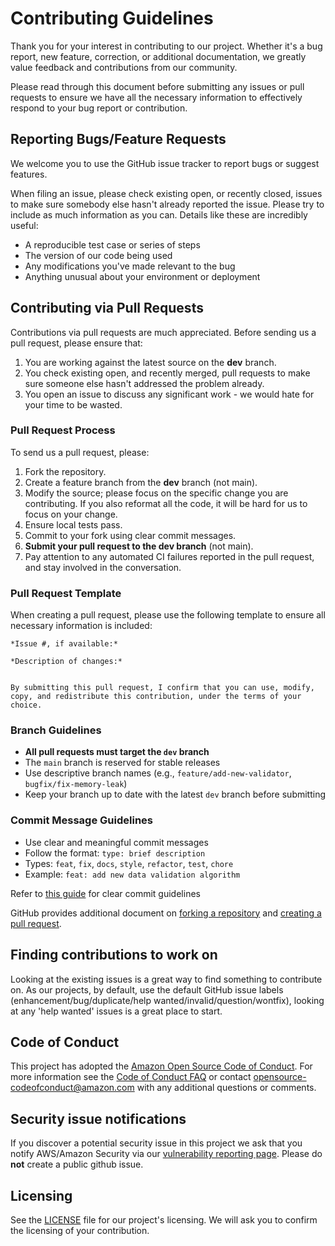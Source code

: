 # Contributing Guidelines

Thank you for your interest in contributing to our project. Whether it's a bug report, new feature, correction, or additional
documentation, we greatly value feedback and contributions from our community.

Please read through this document before submitting any issues or pull requests to ensure we have all the necessary
information to effectively respond to your bug report or contribution.


## Reporting Bugs/Feature Requests

We welcome you to use the GitHub issue tracker to report bugs or suggest features.

When filing an issue, please check existing open, or recently closed, issues to make sure somebody else hasn't already
reported the issue. Please try to include as much information as you can. Details like these are incredibly useful:

* A reproducible test case or series of steps
* The version of our code being used
* Any modifications you've made relevant to the bug
* Anything unusual about your environment or deployment


## Contributing via Pull Requests

Contributions via pull requests are much appreciated. Before sending us a pull request, please ensure that:

1. You are working against the latest source on the **dev** branch.
2. You check existing open, and recently merged, pull requests to make sure someone else hasn't addressed the problem already.
3. You open an issue to discuss any significant work - we would hate for your time to be wasted.

### Pull Request Process

To send us a pull request, please:

1. Fork the repository.
2. Create a feature branch from the **dev** branch (not main).
3. Modify the source; please focus on the specific change you are contributing. If you also reformat all the code, it will be hard for us to focus on your change.
4. Ensure local tests pass.
5. Commit to your fork using clear commit messages.
6. **Submit your pull request to the dev branch** (not main).
7. Pay attention to any automated CI failures reported in the pull request, and stay involved in the conversation.

### Pull Request Template

When creating a pull request, please use the following template to ensure all necessary information is included:

```
*Issue #, if available:*

*Description of changes:*


By submitting this pull request, I confirm that you can use, modify, copy, and redistribute this contribution, under the terms of your choice.
```

### Branch Guidelines

- **All pull requests must target the `dev` branch**
- The `main` branch is reserved for stable releases
- Use descriptive branch names (e.g., `feature/add-new-validator`, `bugfix/fix-memory-leak`)
- Keep your branch up to date with the latest `dev` branch before submitting

### Commit Message Guidelines

- Use clear and meaningful commit messages
- Follow the format: `type: brief description`
- Types: `feat`, `fix`, `docs`, `style`, `refactor`, `test`, `chore`
- Example: `feat: add new data validation algorithm`

Refer to [this guide](https://www.conventionalcommits.org/en/v1.0.0/#examples) for clear commit guidelines <br>

GitHub provides additional document on [forking a repository](https://help.github.com/articles/fork-a-repo/) and
[creating a pull request](https://help.github.com/articles/creating-a-pull-request/).


## Finding contributions to work on
Looking at the existing issues is a great way to find something to contribute on. As our projects, by default, use the default GitHub issue labels (enhancement/bug/duplicate/help wanted/invalid/question/wontfix), looking at any 'help wanted' issues is a great place to start.


## Code of Conduct
This project has adopted the [Amazon Open Source Code of Conduct](https://aws.github.io/code-of-conduct).
For more information see the [Code of Conduct FAQ](https://aws.github.io/code-of-conduct-faq) or contact
opensource-codeofconduct@amazon.com with any additional questions or comments.


## Security issue notifications
If you discover a potential security issue in this project we ask that you notify AWS/Amazon Security via our [vulnerability reporting page](http://aws.amazon.com/security/vulnerability-reporting/). Please do **not** create a public github issue.


## Licensing

See the [LICENSE](LICENSE) file for our project's licensing. We will ask you to confirm the licensing of your contribution.
